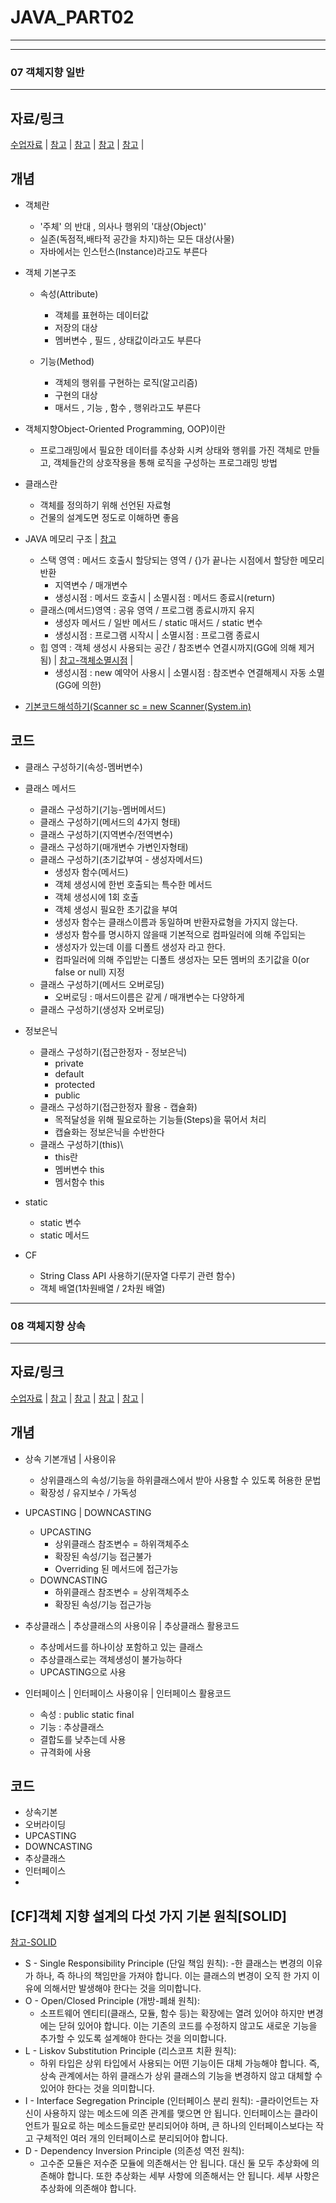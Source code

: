 # JAVA_PART02
---
---
### 07 객체지향 일반
---
자료/링크
---
[수업자료]() |
[참고]() |
[참고]() |
[참고]() |
[참고]() |

개념
---

- 객체란
  -  '주체' 의 반대 , 의사나 행위의 '대상(Object)'
  -  실존(독점적,배타적 공간을 차지)하는 모든 대상(사물)
  -  자바에서는 인스턴스(Instance)라고도 부른다
  
- 객체 기본구조
  - 속성(Attribute)
    - 객체를 표현하는 데이터값
    - 저장의 대상 
    - 멤버변수 , 필드 , 상태값이라고도 부른다
    
  - 기능(Method)
    - 객체의 행위를 구현하는 로직(알고리즘) 
    - 구현의 대상
    - 매서드 , 기능 , 함수 , 행위라고도 부른다
- 객체지향Object-Oriented Programming, OOP)이란
  - 프로그래밍에서 필요한 데이터를 추상화 시켜 상태와 행위를 가진 객체로 만들고, 객체들간의 상호작용을 통해 로직을 구성하는 프로그래밍 방법
 
- 클래스란
  - 객체를 정의하기 위해 선언된 자료형
  - 건물의 설계도면 정도로 이해하면 좋음

- JAVA 메모리 구조 | [참고](https://lucas-owner.tistory.com/38)
  - 스택 영역 : 메서드 호출시 할당되는 영역 / {}가 끝나는 시점에서 할당한 메모리 반환
    - 지역변수 / 매개변수
    - 생성시점 : 메서드 호출시 | 소멸시점 : 메서드 종료시(return)
  - 클래스(메서드)영역 : 공유 영역 /  프로그램 종료시까지 유지
    - 생성자 메서드 / 일반 메서드 / static 매서드 / static 변수
    - 생성시점 : 프로그램 시작시  | 소멸시점 : 프로그램 종료시
  - 힙 영역 : 객체 생성시 사용되는 공간 / 참조변수 연결시까지(GG에 의해 제거됨) | [참고-객체소멸시점](https://ahnty0122.tistory.com/127) |
    - 생성시점 : new 예약어 사용시 | 소멸시점 : 참조변수 연결해제시 자동 소멸(GG에 의한)

- [기본코드해석하기(Scanner sc = new Scanner(System.in)]()




코드
---
- 클래스 구성하기(속성-멤버변수)
- 클래스 메서드
  - 클래스 구성하기(기능-멤버메서드)
  - 클래스 구성하기(메서드의 4가지 형태)
  - 클래스 구성하기(지역변수/전역변수)
  - 클래스 구성하기(매개변수 가변인자형태)
  - 클래스 구성하기(초기값부여 - 생성자메서드)
    - 생성자 함수(메서드)
    - 객체 생성시에 한번 호출되는 특수한 메서드
    - 객체 생성시에 1회 호출
    - 객체 생성시 필요한 초기값을 부여
    - 생성자 함수는 클래스이름과 동일하며 반환자료형을 가지지 않는다.
    - 생성자 함수를 명시하지 않을때 기본적으로 컴파일러에 의해 주입되는
    - 생성자가 있는데 이를 디폴트 생성자 라고 한다.
    - 컴파일러에 의해 주입받는 디폴트 생성자는 모든 멤버의 초기값을 0(or false or null) 지정
  - 클래스 구성하기(메서드 오버로딩)
    - 오버로딩 : 매서드이름은 같게 / 매개변수는 다양하게
  - 클래스 구성하기(생성자 오버로딩)

- 정보은닉
  - 클래스 구성하기(접근한정자 - 정보은닉)
    - private
    - default
    - protected
    - public  
  - 클래스 구성하기(접근한정자 활용 - 캡슐화)
    - 목적달성을 위해 필요로하는 기능들(Steps)을 묶어서 처리
    - 캡슐화는 정보은닉을 수반한다
  - 클래스 구성하기(this)\
    - this란
    - 멤버변수 this
    - 멤서함수 this

- static
  - static 변수
  - static 메서드

- CF
  - String Class API 사용하기(문자열 다루기 관련 함수)
  - 객체 배열(1차원배열 / 2차원 배열)


---
### 08 객체지향 상속
---

자료/링크
---
[수업자료]() |
[참고]() |
[참고]() |
[참고]() |
[참고]() |

개념
---
- 상속 기본개념 | 사용이유
  - 상위클래스의 속성/기능을 하위클래스에서 받아 사용할 수 있도록 허용한 문법
  - 확장성 / 유지보수 / 가독성 
- UPCASTING | DOWNCASTING
  - UPCASTING
    - 상위클래스 참조변수 = 하위객체주소
    - 확장된 속성/기능 접근불가
    - Overriding 된 메서드에 접근가능
  - DOWNCASTING
    - 하위클래스 참조변수 = 상위객체주소
    - 확장된 속성/기능 접근가능
      
- 추상클래스 | 추상클래스의 사용이유 | 추상클래스 활용코드
  - 추상메서드를 하나이상 포함하고 있는 클래스
  - 추상클래스로는 객체생성이 불가능하다
  - UPCASTING으로 사용
- 인터페이스 | 인터페이스 사용이유 | 인터페이스 활용코드
  - 속성 : public static final
  - 기능 : 추상클래스  
  - 결합도를 낮추는데 사용
  - 규격화에 사용
 
코드
---
- 상속기본
- 오버라이딩
- UPCASTING
- DOWNCASTING
- 추상클래스
- 인터페이스
- 

[CF]객체 지향 설계의 다섯 가지 기본 원칙[SOLID] 
---
[참고-SOLID](https://velog.io/@falling_star3/Java-%EA%B0%9D%EC%B2%B4-%EC%A7%80%ED%96%A5-%EC%84%A4%EA%B3%84%EC%9D%98-5%EA%B0%80%EC%A7%80-%EC%9B%90%EC%B9%99-SOLID)

- S - Single Responsibility Principle (단일 책임 원칙):
    -한 클래스는 변경의 이유가 하나, 즉 하나의 책임만을 가져야 합니다. 이는 클래스의 변경이 오직 한 가지 이유에 의해서만 발생해야 한다는 것을 의미합니다.
- O - Open/Closed Principle (개방-폐쇄 원칙):
    - 소프트웨어 엔티티(클래스, 모듈, 함수 등)는 확장에는 열려 있어야 하지만 변경에는 닫혀 있어야 합니다. 이는 기존의 코드를 수정하지 않고도 새로운 기능을 추가할 수 있도록 설계해야 한다는 것을 의미합니다.
- L - Liskov Substitution Principle (리스코프 치환 원칙):
    - 하위 타입은 상위 타입에서 사용되는 어떤 기능이든 대체 가능해야 합니다. 즉, 상속 관계에서는 하위 클래스가 상위 클래스의 기능을 변경하지 않고 대체할 수 있어야 한다는 것을 의미합니다.
- I - Interface Segregation Principle (인터페이스 분리 원칙):
    -클라이언트는 자신이 사용하지 않는 메소드에 의존 관계를 맺으면 안 됩니다. 인터페이스는 클라이언트가 필요로 하는 메소드들로만 분리되어야 하며, 큰 하나의 인터페이스보다는 작고 구체적인 여러 개의 인터페이스로 분리되어야 합니다.
- D - Dependency Inversion Principle (의존성 역전 원칙):
    - 고수준 모듈은 저수준 모듈에 의존해서는 안 됩니다. 대신 둘 모두 추상화에 의존해야 합니다. 또한 추상화는 세부 사항에 의존해서는 안 됩니다. 세부 사항은 추상화에 의존해야 합니다.
